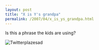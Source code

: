 ```yaml
---
layout: post
title: "X is Y's grandpa"
permalink: /2007/04/x_is_ys_grandpa.html
---
```


Is this a phrase the kids are using?

![Twitterplazesad](https://sippey.typepad.com/photos/uncategorized/2007/04/07/twitterplazesad.png "Twitterplazesad")